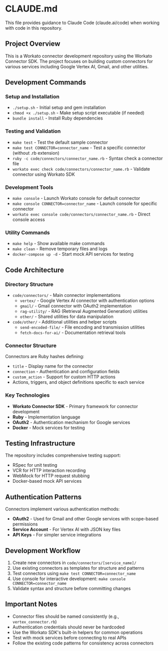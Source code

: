 # CLAUDE.md

This file provides guidance to Claude Code (claude.ai/code) when working with code in this repository.

## Project Overview

This is a Workato connector development repository using the Workato Connector SDK. The project focuses on building custom connectors for various services including Google Vertex AI, Gmail, and other utilities.

## Development Commands

### Setup and Installation
- `./setup.sh` - Initial setup and gem installation
- `chmod +x ./setup.sh` - Make setup script executable (if needed)
- `bundle install` - Install Ruby dependencies

### Testing and Validation
- `make test` - Test the default sample connector
- `make test CONNECTOR=connector_name` - Test a specific connector (without .rb extension)
- `ruby -c code/connectors/connector_name.rb` - Syntax check a connector file
- `workato exec check code/connectors/connector_name.rb` - Validate connector using Workato SDK

### Development Tools
- `make console` - Launch Workato console for default connector
- `make console CONNECTOR=connector_name` - Launch console for specific connector
- `workato exec console code/connectors/connector_name.rb` - Direct console access

### Utility Commands
- `make help` - Show available make commands
- `make clean` - Remove temporary files and logs
- `docker-compose up -d` - Start mock API services for testing

## Code Architecture

### Directory Structure
- `code/connectors/` - Main connector implementations
  - `vertex/` - Google Vertex AI connector with authentication options
  - `gmail/` - Gmail connector with OAuth2 implementation
  - `rag-utility/` - RAG (Retrieval Augmented Generation) utilities
  - `other/` - Shared utilities for data manipulation
- `code/other/` - Additional utilities and helper scripts
  - `send-encoded-file/` - File encoding and transmission utilities
  - `fetch-docs-for-ai/` - Documentation retrieval tools

### Connector Structure
Connectors are Ruby hashes defining:
- `title` - Display name for the connector
- `connection` - Authentication and configuration fields
- `custom_action` - Support for custom HTTP actions
- Actions, triggers, and object definitions specific to each service

### Key Technologies
- **Workato Connector SDK** - Primary framework for connector development
- **Ruby** - Implementation language
- **OAuth2** - Authentication mechanism for Google services
- **Docker** - Mock services for testing

## Testing Infrastructure

The repository includes comprehensive testing support:
- RSpec for unit testing
- VCR for HTTP interaction recording
- WebMock for HTTP request stubbing
- Docker-based mock API services

## Authentication Patterns

Connectors implement various authentication methods:
- **OAuth2** - Used for Gmail and other Google services with scope-based permissions
- **Service Account** - For Vertex AI with JSON key files
- **API Keys** - For simpler service integrations

## Development Workflow

1. Create new connectors in `code/connectors/[service_name]/`
2. Use existing connectors as templates for structure and patterns
3. Test connectors using `make test CONNECTOR=connector_name`
4. Use console for interactive development: `make console CONNECTOR=connector_name`
5. Validate syntax and structure before committing changes

## Important Notes

- Connector files should be named consistently (e.g., `vertex_connector.rb`)
- Authentication credentials should never be hardcoded
- Use the Workato SDK's built-in helpers for common operations
- Test with mock services before connecting to real APIs
- Follow the existing code patterns for consistency across connectors